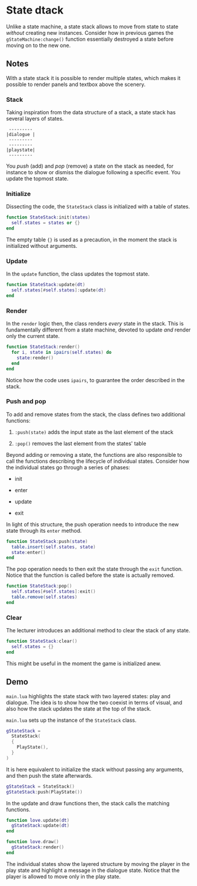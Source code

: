 # State dtack

Unlike a state machine, a state stack allows to move from state to state _without_ creating new instances. Consider how in previous games the `gStateMachine:change()` function essentially destroyed a state before moving on to the new one.

## Notes

With a state stack it is possible to render multiple states, which makes it possible to render panels and textbox above the scenery.

### Stack

Taking inspiration from the data structure of a stack, a state stack has several layers of states.

```text
 ---------
|dialogue |
 ---------
 ---------
|playstate|
 ---------
```

You _push_ (add) and _pop_ (remove) a state on the stack as needed, for instance to show or dismiss the dialogue following a specific event. You update the topmost state.

### Initialize

Dissecting the code, the `StateStack` class is initialized with a table of states.

```lua
function StateStack:init(states)
  self.states = states or {}
end
```

The empty table `{}` is used as a precaution, in the moment the stack is initialized without arguments.

### Update

In the `update` function, the class updates the topmost state.

```lua
function StateStack:update(dt)
  self.states[#self.states]:update(dt)
end
```

### Render

In the `render` logic then, the class renders _every_ state in the stack. This is fundamentally different from a state machine, devoted to update _and_ render only the current state.

```lua
function StateStack:render()
  for i, state in ipairs(self.states) do
    state:render()
  end
end
```

Notice how the code uses `ipairs`, to guarantee the order described in the stack.

### Push and pop

To add and remove states from the stack, the class defines two additional functions:

1. `:push(state)` adds the input state as the last element of the stack

2. `:pop()` removes the last element from the states' table

Beyond adding or removing a state, the functions are also responsible to call the functions describing the lifecycle of individual states. Consider how the individual states go through a series of phases:

- init

- enter

- update

- exit

In light of this structure, the push operation needs to introduce the new state through its `enter` method.

```lua
function StateStack:push(state)
  table.insert(self.states, state)
  state:enter()
end
```

The pop operation needs to then exit the state through the `exit` function. Notice that the function is called before the state is actually removed.

```lua
function StateStack:pop()
  self.states[#self.states]:exit()
  table.remove(self.states)
end
```

### Clear

The lecturer introduces an additional method to clear the stack of any state.

```lua
function StateStack:clear()
  self.states = {}
end
```

This might be useful in the moment the game is initialized anew.

## Demo

`main.lua` highlights the state stack with two layered states: play and dialogue. The idea is to show how the two coexist in terms of visual, and also how the stack updates the state at the top of the stack.

`main.lua` sets up the instance of the `StateStack` class.

```lua
gStateStack =
  StateStack(
  {
    PlayState(),
  }
)
```

It is here equivalent to initialize the stack without passing any arguments, and then push the state afterwards.

```lua
gStateStack = StateStack()
gStateStack:push(PlayState())
```

In the update and draw functions then, the stack calls the matching functions.

```lua
function love.update(dt)
  gStateStack:update(dt)
end

function love.draw()
  gStateStack:render()
end
```

The individual states show the layered structure by moving the player in the play state and highlight a message in the dialogue state. Notice that the player is allowed to move only in the play state.
